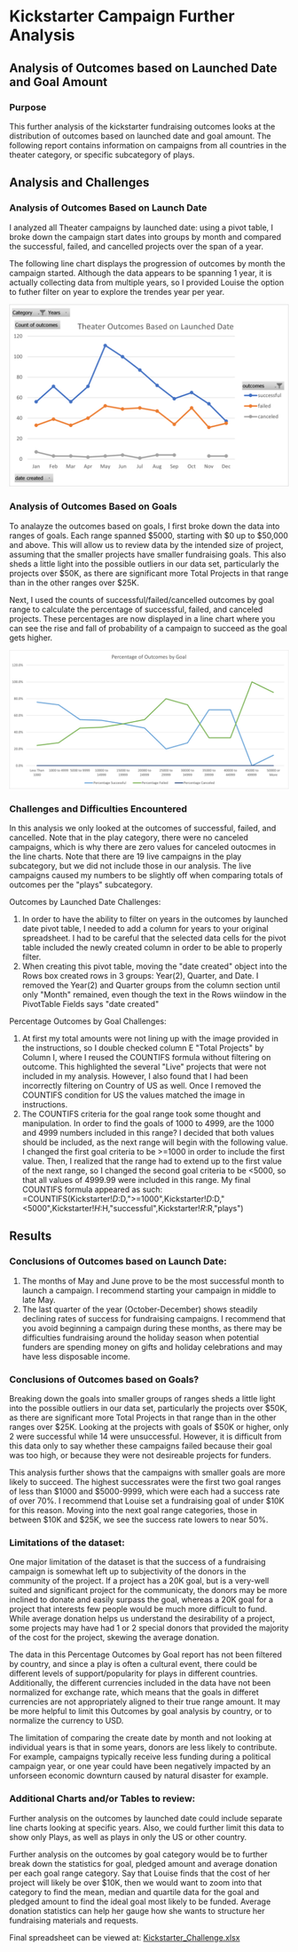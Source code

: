 # Kickstarter Campaign Further Analysis

## Analysis of Outcomes based on Launched Date and Goal Amount

### Purpose
This further analysis of the kickstarter fundraising outcomes looks at the distribution of outcomes based on launched date and goal amount. The following report contains information on campaigns from all countries in the theater category, or specific subcategory of plays.  

## Analysis and Challenges

### Analysis of Outcomes Based on Launch Date

I analyzed all Theater campaigns by launched date: using a pivot table, I broke down the campaign start dates into groups by month and compared the successful, failed, and cancelled projects over the span of a year. 

The following line chart displays the progression of outcomes by month the campaign started. Although the data appears to be spanning 1 year, it is actually collecting data from multiple years, so I provided Louise the option to futher filter on year to explore the trendes year per year. 

![Theater_Outcomes_vs_Launch.png](Resources/Theater_Outcomes_vs_Launch.png)


### Analysis of Outcomes Based on Goals

To analayze the outcomes based on goals, I first broke down the data into ranges of goals. Each range spanned $5000, starting with $0 up to $50,000 and above. This will allow us to review data by the intended size of project, assuming that the smaller projects have smaller fundraising goals. This also sheds a little light into the possible outliers in our data set, particularly the projects over $50K, as there are significant more Total Projects in that range than in the other ranges over $25K. 

Next, I used the counts of successful/failed/cancelled outcomes by goal range to calculate the percentage of successful, failed, and canceled projects. These percentages are now displayed in a line chart where you can see the rise and fall of probability of a campaign to succeed as the goal gets higher. 

![Percentage_Outcomes_By_Goal.png](Resources/Percentage_Outcomes_By_Goal.png)

### Challenges and Difficulties Encountered

In this analysis we only looked at the outcomes of successful, failed, and cancelled. Note that in the play category, there were no canceled campaigns, which is why there are zero values for canceled outocmes in the line charts. Note that there are 19 live campaigns in the play subcategory, but we did not include those in our analysis. The live campaigns caused my numbers to be slightly off when comparing totals of outcomes per the "plays" subcategory. 

Outcomes by Launched Date Challenges:
1. In order to have the ability to filter on years in the outcomes by launched date pivot table, I needed to add a column for years to your original spreadsheet. I had to be careful that the selected data cells for the pivot table included the newly created column in order to be able to properly filter. 
2. When creating this pivot table, moving the "date created" object into the Rows box created rows in 3 groups: Year(2), Quarter, and Date. I removed the Year(2) and Quarter groups from the column section until only "Month" remained, even though the text in the Rows wiindow in the PivotTable Fields says "date created" 

Percentage Outcomes by Goal Challenges:
1. At first my total amounts were not lining up with the image provided in the instructions, so I double checked column E "Total Projects" by Column I, where I reused the COUNTIFS formula without filtering on outcome. This highlighted the several "Live" projects that were not included in my analysis. However, I also found that I had been incorrectly filtering on Country of US as well. Once I removed the COUNTIFS condition for US the values matched the image in instructions. 
2. The COUNTIFS criteria for the goal range took some thought and manipulation. In order to find the goals of 1000 to 4999, are the 1000 and 4999 numbers included in this range? I decided that both values should be included, as the next range will begin with the following value. I changed the first goal criteria to be >=1000 in order to include the first value. Then, I realized that the range had to extend up to the first value of the next range, so I changed the second goal criteria to be <5000, so that all values of 4999.99 were included in this range. My final COUNTIFS formula appeared as such:
=COUNTIFS(Kickstarter!$D:$D,">=1000",Kickstarter!$D:$D,"<5000",Kickstarter!$H:$H,"successful",Kickstarter!$R:$R,"plays")

## Results

### Conclusions of Outcomes based on Launch Date: 
1. The months of May and June prove to be the most successful month to launch a campaign. I recommend starting your campaign in middle to late May.
2. The last quarter of the year (October-December) shows steadily declining rates of success for fundraising campaigns. I recommend that you avoid beginning a campaign during these months, as there may be difficulties fundraising around the holiday season when potential funders are spending money on gifts and holiday celebrations and may have less disposable income. 

### Conclusions of Outcomes based on Goals?
Breaking down the goals into smaller groups of ranges sheds a little light into the possible outliers in our data set, particularly the projects over $50K, as there are significant more Total Projects in that range than in the other ranges over $25K. Looking at the projects with goals of $50K or higher, only 2 were successful while 14 were unsuccessful. However, it is difficult from this data only to say whether these campaigns failed because their goal was too high, or because they were not desireable projects for funders. 

This analysis further shows that the campaigns with smaller goals are more likely to succeed. The highest successrates were the first two goal ranges of less than $1000 and $5000-9999, which were each had a success rate of over 70%. I recommend that Louise set a fundraising goal of under $10K for this reason. Moving into the next goal range categories, those in between $10K and $25K, we see the success rate lowers to near 50%.

### Limitations of the dataset:

One major limitation of the dataset is that the success of a fundraising campaign is somewhat left up to subjectivity of the donors in the community of the project. If a project has a 20K goal, but is a very-well suited and significant project for the communicaty, the donors may be more inclined to donate and easily surpass the goal, whereas a 20K goal for a project that interests few people would be much more difficult to fund. While average donation helps us understand the desirability of a project, some projects may have had 1 or 2 special donors that provided the majority of the cost for the project, skewing the average donation.

The data in this Percentage Outcomes by Goal report has not been filtered by country, and since a play is often a cultural event, there could be different levels of support/popularity for plays in different countries. Additionally, the different currencies included in the data have not been normalized for exchange rate, which means that the goals in differet currencies are not appropriately aligned to their true range amount. It may be more helpful to limit this Outcomes by goal analysis by country, or to normalize the currency to USD. 

The limitation of comparing the create date by month and not looking at individual years is that in some years, donors are less likely to contribute. For example, campaigns typically receive less funding during a political campaign year, or one year could have been negatively impacted by an unforseen economic downturn caused by natural disaster for example. 

### Additional Charts and/or Tables to review:

Further analysis on the outcomes by launched date could include separate line charts looking at specific years. Also, we could further limit this data to show only Plays, as well as plays in only the US or other country. 

Further analysis on the outcomes by goal category would be to further break down the statistics for goal, pledged amount and average donation per each goal range category. Say that Louise finds that the cost of her project will likely be over $10K, then we would want to zoom into that category to find the mean, median and quartile data for the goal and pledged amount to find the ideal goal most likely to be funded. Average donation statistics can help her gauge how she wants to structure her fundraising materials and requests. 

Final spreadsheet can be viewed at:
[Kickstarter_Challenge.xlsx](Kickstarter_Challenge.xlsx)
